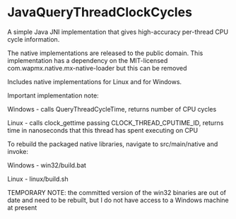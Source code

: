 JavaQueryThreadClockCycles
==========================

A simple Java JNI implementation that gives high-accuracy per-thread CPU cycle information.

The native implementations are released to the public domain.  This implementation has a dependency on the MIT-licensed com.wapmx.native.mx-native-loader but this can be removed

Includes native implementations for Linux and for Windows.

Important implementation note:

  Windows - calls QueryThreadCycleTime, returns number of CPU cycles

  Linux - calls clock_gettime passing CLOCK_THREAD_CPUTIME_ID, returns time in nanoseconds that this thread has spent executing on CPU

To rebuild the packaged native libraries, navigate to src/main/native and invoke:

  Windows - win32/build.bat

  Linux - linux/build.sh

TEMPORARY NOTE: the committed version of the win32 binaries are out of date and need to be rebuilt, but I do not have access to a Windows machine at present
